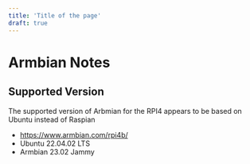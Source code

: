 ```yaml
---
title: 'Title of the page'
draft: true
---
```


# Armbian Notes

## Supported Version

The supported version of Arbmian for the RPI4 appears to be based on Ubuntu instead of Raspian

  * https://www.armbian.com/rpi4b/
  * Ubuntu 22.04.02 LTS
  * Armbian 23.02 Jammy

